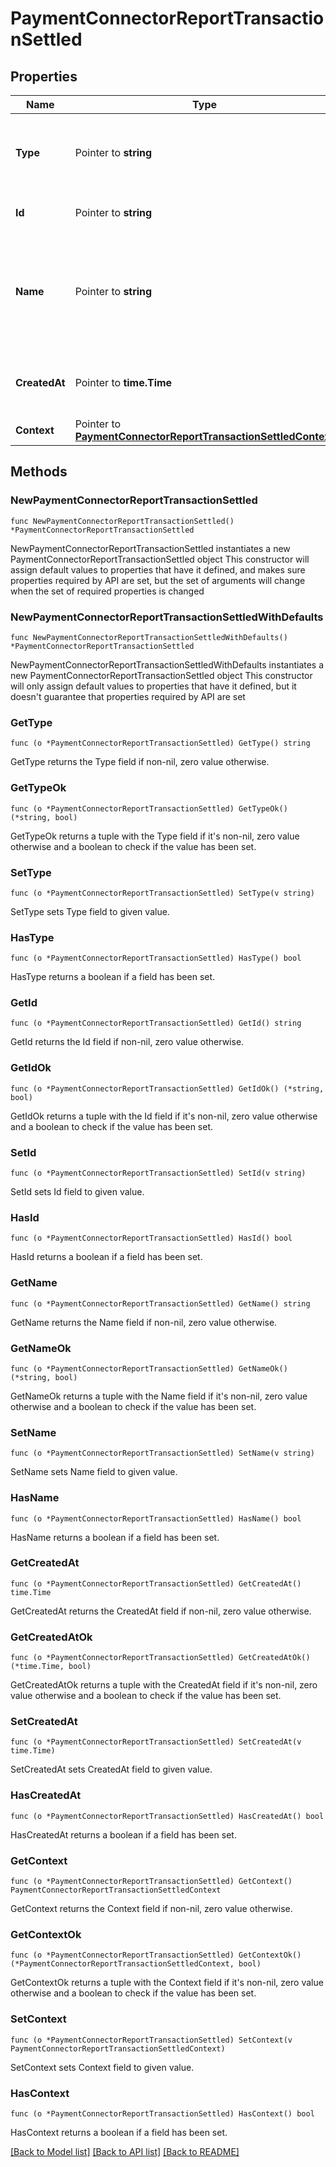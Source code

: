 # PaymentConnectorReportTransactionSettled

## Properties

Name | Type | Description | Notes
------------ | ------------- | ------------- | -------------
**Type** | Pointer to **string** | The type of this resource. Is always &#x60;transaction-event&#x60;. | [optional] 
**Id** | Pointer to **string** | The unique identifier for this event. | [optional] 
**Name** | Pointer to **string** | The name of this resource. Is always &#x60;payment-connector-report-transaction-settled&#x60;. | [optional] 
**CreatedAt** | Pointer to **time.Time** | The date and time when this transaction was settled. | [optional] 
**Context** | Pointer to [**PaymentConnectorReportTransactionSettledContext**](PaymentConnectorReportTransactionSettledContext.md) |  | [optional] 

## Methods

### NewPaymentConnectorReportTransactionSettled

`func NewPaymentConnectorReportTransactionSettled() *PaymentConnectorReportTransactionSettled`

NewPaymentConnectorReportTransactionSettled instantiates a new PaymentConnectorReportTransactionSettled object
This constructor will assign default values to properties that have it defined,
and makes sure properties required by API are set, but the set of arguments
will change when the set of required properties is changed

### NewPaymentConnectorReportTransactionSettledWithDefaults

`func NewPaymentConnectorReportTransactionSettledWithDefaults() *PaymentConnectorReportTransactionSettled`

NewPaymentConnectorReportTransactionSettledWithDefaults instantiates a new PaymentConnectorReportTransactionSettled object
This constructor will only assign default values to properties that have it defined,
but it doesn't guarantee that properties required by API are set

### GetType

`func (o *PaymentConnectorReportTransactionSettled) GetType() string`

GetType returns the Type field if non-nil, zero value otherwise.

### GetTypeOk

`func (o *PaymentConnectorReportTransactionSettled) GetTypeOk() (*string, bool)`

GetTypeOk returns a tuple with the Type field if it's non-nil, zero value otherwise
and a boolean to check if the value has been set.

### SetType

`func (o *PaymentConnectorReportTransactionSettled) SetType(v string)`

SetType sets Type field to given value.

### HasType

`func (o *PaymentConnectorReportTransactionSettled) HasType() bool`

HasType returns a boolean if a field has been set.

### GetId

`func (o *PaymentConnectorReportTransactionSettled) GetId() string`

GetId returns the Id field if non-nil, zero value otherwise.

### GetIdOk

`func (o *PaymentConnectorReportTransactionSettled) GetIdOk() (*string, bool)`

GetIdOk returns a tuple with the Id field if it's non-nil, zero value otherwise
and a boolean to check if the value has been set.

### SetId

`func (o *PaymentConnectorReportTransactionSettled) SetId(v string)`

SetId sets Id field to given value.

### HasId

`func (o *PaymentConnectorReportTransactionSettled) HasId() bool`

HasId returns a boolean if a field has been set.

### GetName

`func (o *PaymentConnectorReportTransactionSettled) GetName() string`

GetName returns the Name field if non-nil, zero value otherwise.

### GetNameOk

`func (o *PaymentConnectorReportTransactionSettled) GetNameOk() (*string, bool)`

GetNameOk returns a tuple with the Name field if it's non-nil, zero value otherwise
and a boolean to check if the value has been set.

### SetName

`func (o *PaymentConnectorReportTransactionSettled) SetName(v string)`

SetName sets Name field to given value.

### HasName

`func (o *PaymentConnectorReportTransactionSettled) HasName() bool`

HasName returns a boolean if a field has been set.

### GetCreatedAt

`func (o *PaymentConnectorReportTransactionSettled) GetCreatedAt() time.Time`

GetCreatedAt returns the CreatedAt field if non-nil, zero value otherwise.

### GetCreatedAtOk

`func (o *PaymentConnectorReportTransactionSettled) GetCreatedAtOk() (*time.Time, bool)`

GetCreatedAtOk returns a tuple with the CreatedAt field if it's non-nil, zero value otherwise
and a boolean to check if the value has been set.

### SetCreatedAt

`func (o *PaymentConnectorReportTransactionSettled) SetCreatedAt(v time.Time)`

SetCreatedAt sets CreatedAt field to given value.

### HasCreatedAt

`func (o *PaymentConnectorReportTransactionSettled) HasCreatedAt() bool`

HasCreatedAt returns a boolean if a field has been set.

### GetContext

`func (o *PaymentConnectorReportTransactionSettled) GetContext() PaymentConnectorReportTransactionSettledContext`

GetContext returns the Context field if non-nil, zero value otherwise.

### GetContextOk

`func (o *PaymentConnectorReportTransactionSettled) GetContextOk() (*PaymentConnectorReportTransactionSettledContext, bool)`

GetContextOk returns a tuple with the Context field if it's non-nil, zero value otherwise
and a boolean to check if the value has been set.

### SetContext

`func (o *PaymentConnectorReportTransactionSettled) SetContext(v PaymentConnectorReportTransactionSettledContext)`

SetContext sets Context field to given value.

### HasContext

`func (o *PaymentConnectorReportTransactionSettled) HasContext() bool`

HasContext returns a boolean if a field has been set.


[[Back to Model list]](../README.md#documentation-for-models) [[Back to API list]](../README.md#documentation-for-api-endpoints) [[Back to README]](../README.md)


